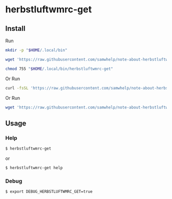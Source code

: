 
# herbstluftwmrc-get

## Install

Run

``` sh
mkdir -p "$HOME/.local/bin"

wget 'https://raw.githubusercontent.com/samwhelp/note-about-herbstluftwm/gh-pages/_demo/project/herbstluftwmrc-profile/herbstluftwmrc-get/herbstluftwmrc-get' -O "$HOME/.local/bin/herbstluftwmrc-get"

chmod 755 "$HOME/.local/bin/herbstluftwmrc-get"
```

Or Run

``` sh
curl -fsSL 'https://raw.githubusercontent.com/samwhelp/note-about-herbstluftwm/gh-pages/_demo/project/herbstluftwmrc-profile/herbstluftwmrc-get/remote-install.sh' | bash
```

Or Run

``` sh
wget 'https://raw.githubusercontent.com/samwhelp/note-about-herbstluftwm/gh-pages/_demo/project/herbstluftwmrc-profile/herbstluftwmrc-get/remote-install.sh' -q -O - | bash
```


## Usage


### Help

``` sh
$ herbstluftwmrc-get
```

or

``` sh
$ herbstluftwmrc-get help
```


### Debug

``` sh
$ export DEBUG_HERBSTLUFTWMRC_GET=true
```

